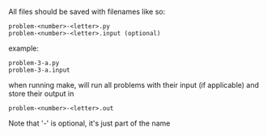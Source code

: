 All files should be saved with filenames like so:  

    problem-<number>-<letter>.py
    problem-<number>-<letter>.input (optional)

example:

    problem-3-a.py
    problem-3-a.input

when running make, will run all problems with their input (if applicable) and store their output in

    problem-<number>-<letter>.out

Note that '-<letter>' is optional, it's just part of the name


